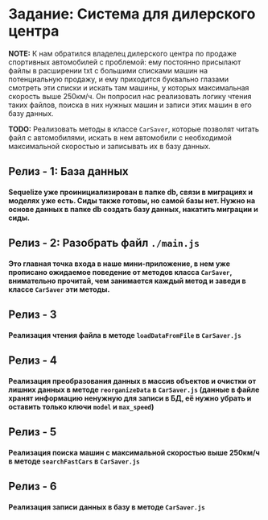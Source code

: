 # Задание: Система для дилерского центра

**NOTE:** К нам обратился владелец дилерского центра по продаже спортивных автомобилей с проблемой: ему постоянно присылают файлы в расширении txt с большими списками машин на потенциальную продажу, и ему приходится буквально глазами смотреть эти списки и искать там машины, у которых максимальная скорость выше 250км/ч. Он попросил нас реализовать логику чтения таких файлов, поиска в них нужных машин и записи этих машин в его базу данных.

**TODO:** Реализовать методы в классе `CarSaver`, которые позволят читать файл с автомобилями, искать в нем автомобили с необходимой максимальной скоростью и записывать их в базу данных.

## Релиз - 1: База данных

#### Sequelize уже проинициализирован в папке db, связи в миграциях и моделях уже есть. Сиды также готовы, но самой базы нет. Нужно на основе данных в папке db создать базу данных, накатить миграции и сиды.

## Релиз - 2: Разобрать файл `./main.js`

#### Это главная точка входа в наше мини-приложение, в нем уже прописано ожидаемое поведение от методов класса `CarSaver`, внимательно прочитай, чем занимается каждый метод и заведи в классе `CarSaver` эти методы.

## Релиз - 3

#### Реализация чтения файла в методе `loadDataFromFile` в `CarSaver.js`

## Релиз - 4

#### Реализация преобразования данных в массив объектов и очистки от лишних данных в методе `reorganizeData` в `CarSaver.js` (данные в файле хранят информацию ненужную для записи в БД, её нужно убрать и оставить только ключи `model` и `max_speed`)

## Релиз - 5

#### Реализация поиска машин с максимальной скоростью выше 250км/ч в методе `searchFastCars` в `CarSaver.js`

## Релиз - 6

#### Реализация записи данных в базу в методе `CarSaver.js`
